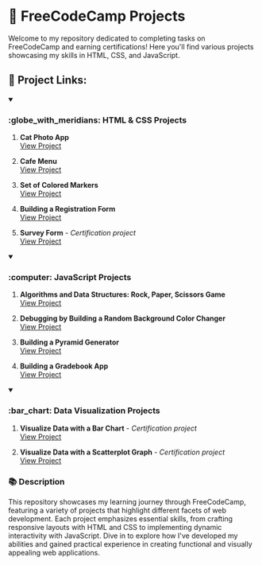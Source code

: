 # :tada: FreeCodeCamp Projects

Welcome to my repository dedicated to completing tasks on FreeCodeCamp and earning certifications! Here you'll find various projects showcasing my skills in HTML, CSS, and JavaScript.

## :link: Project Links:
<!-- HTML & CSS -->
<details open>
<summary>
   <h3>:globe_with_meridians: HTML & CSS Projects</h3>
</summary>
   
1. **Cat Photo App**  
   [View Project](https://kaningleb.github.io/FreeCodeCamp-Certification/01-Responsive-Web-Design/Part-1/01-Cat-Photo-App)

2. **Cafe Menu**  
   [View Project](https://kaningleb.github.io/FreeCodeCamp-Certification/01-Responsive-Web-Design/Part-1/02-Cafe-Menu)

3. **Set of Colored Markers**  
   [View Project](https://kaningleb.github.io/FreeCodeCamp-Certification/01-Responsive-Web-Design/Part-1/03-Set-of-Colored-Markers)

4. **Building a Registration Form**  
   [View Project](https://kaningleb.github.io/FreeCodeCamp-Certification/01-Responsive-Web-Design/Part-1/04-Building-a-Registration-Form)

5. **Survey Form** - _Certification project_ <br/>
   <a href="https://kaningleb.github.io/FreeCodeCamp-Certification/01-Responsive-Web-Design/Part-1/05-Survey-form-Certification-Project/" target="_blank">View Project</a>

</details>

<!-- JavaScript -->
<details open>
<summary>
   <h3>:computer: JavaScript Projects</h3>
</summary>

1. **Algorithms and Data Structures: Rock, Paper, Scissors Game**  
   [View Project](https://kaningleb.github.io/FreeCodeCamp-Certification/Part-1/01-Building-a-Pyramid-Generator)

2. **Debugging by Building a Random Background Color Changer**  
   [View Project](https://kaningleb.github.io/FreeCodeCamp-Certification/Part-1/02-Building-a-Gradebook-App)

4. **Building a Pyramid Generator**  
   [View Project](https://kaningleb.github.io/FreeCodeCamp-Certification/Part-1/04-Debugging-by-Building-a-Random-Background-Color-Changer)

6. **Building a Gradebook App**  
   [View Project](https://kaningleb.github.io/FreeCodeCamp-Certification/Part-1/06-Building-a-Rock-Paper-Scissors-Game)
   
</details>

<!-- Data Visualization -->
<details open>
<summary>
   <h3>:bar_chart: Data Visualization Projects</h3>
</summary>
   
1. **Visualize Data with a Bar Chart** - _Certification project_ <br/>
   [View Project](https://kaningleb.github.io/FreeCodeCamp-Certification/04-Data-Visualization-Projects/01-Visualize-Data-with-a-Bar-Chart)

2. **Visualize Data with a Scatterplot Graph** - _Certification project_ <br/>
   [View Project](https://kaningleb.github.io/FreeCodeCamp-Certification/04-Data-Visualization-Projects/02-Visualize-Data-with-a-Scatterplot-Graph)
   
</details>

<!-- Description -->
### :books: Description
This repository showcases my learning journey through FreeCodeCamp, featuring a variety of projects that highlight different facets of web development. Each project emphasizes essential skills, from crafting responsive layouts with HTML and CSS to implementing dynamic interactivity with JavaScript. Dive in to explore how I've developed my abilities and gained practical experience in creating functional and visually appealing web applications.
